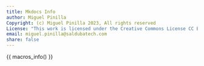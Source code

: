 ```yaml
---
title: Mkdocs Info
author: Miguel Pinilla
Copyright: (c) Miguel Pinilla 2023, All rights reserved
License: "This work is licensed under the Creative Commons License CC BY-NC-SA 4.0: https://creativecommons.org/licenses/by-nc-sa/4.0/"
email: miguel.pinilla@saldubatech.com
share: false
---
```


{{ macros_info() }}
